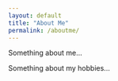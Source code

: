 ```yaml
---
layout: default
title: "About Me"
permalink: /aboutme/
---
```

Something about me...

Something about my hobbies...
